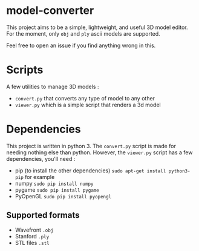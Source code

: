 # model-converter

This project aims to be a simple, lightweight, and useful 3D model editor.
For the moment, only `obj` and `ply` ascii models are supported.

Feel free to open an issue if you find anything wrong in this.

# Scripts

A few utilities to manage 3D models :
  - `convert.py` that converts any type of model to any other
  - `viewer.py` which is a simple script that renders a 3d model

# Dependencies

This project is written in python 3. The `convert.py` script is made for
needing nothing else than python. However, the `viewer.py` script has a few
dependencies, you'll need :

  - pip (to install the other dependencies) `sudo apt-get install python3-pip`
    for example
  - numpy `sudo pip install numpy`
  - pygame `sudo pip install pygame`
  - PyOpenGL `sudo pip install pyopengl`

## Supported formats
  - Wavefront `.obj`
  - Stanford `.ply`
  - STL files `.stl`


